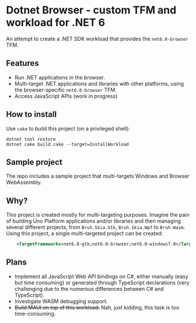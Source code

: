 # Dotnet Browser - custom TFM and workload for .NET 6

An attempt to create a .NET SDK workload that provides the `net6.0-browser` TFM.

## Features
- Run .NET applications in the browser.
- Multi-target .NET applications and libraries with other platforms, using the browser-specific `net6.0-browser` TFM.
- Access JavaScript APIs (work in progress)

## How to install
Use `cake` to build this project (on a privileged shell):

```
dotnet tool restore
dotnet cake build.cake --target=InstallWorkload
```

## Sample project
The repo includes a sample project that multi-targets Windows and Browser WebAssembly.

## Why?
This project is created mostly for multi-targeting purposes.
Imagine the pain of building Uno Platform applications and/or libraries and then managing several different projects, from `Bruh.Skia.Gtk`, `Bruh.Skia.Wpf` to `Bruh.Wasm`.
Using this project, a single multi-targeted project can be created:

```xml
    <TargetFrameworks>net6.0-gtk;net6.0-browser;net6.0-windows7.0</TargetFrameworks>
```

## Plans
- Implement all JavaScript Web API bindings on C#, either manually (easy but time consuming) or generated through TypeScript declarations (very challenging due to the numerous differences between C# and TypeScript).
- Investigate WASM debugging support.
- ~~Build MAUI on top of this workload.~~ Nah, just kidding, this task is too time-consuming.
